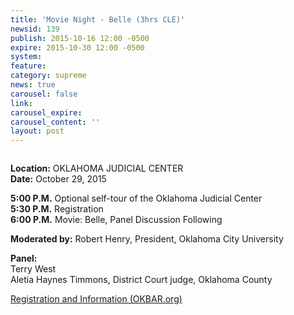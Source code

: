 ```yaml
---
title: 'Movie Night - Belle (3hrs CLE)'
newsid: 139
publish: 2015-10-16 12:00 -0500
expire: 2015-10-30 12:00 -0500
system: 
feature: 
category: supreme
news: true
carousel: false
link: 
carousel_expire: 
carousel_content: ''
layout: post
---
```

<p style="text-align:center;"><img style="max-width: 600px;" src="/assets/img/movie-night.jpg" alt="" /></p>  <p><strong>Location:</strong> OKLAHOMA JUDICIAL CENTER<br>  <strong>Date:</strong> October 29, 2015 </p>  <p><strong>5:00 P.M.</strong> Optional self-tour of the Oklahoma Judicial Center<br>  <strong>5:30 P.M.</strong> Registration<br>  <strong>6:00 P.M.</strong> Movie: Belle, Panel Discussion Following</p>  <p><strong>Moderated by:</strong> Robert Henry, President, Oklahoma City University</p>  <p><strong>Panel:</strong> <br />Terry West <br />Aletia Haynes Timmons, District Court judge, Oklahoma County</p>  <p><a href="https://ams.okbar.org/eweb/DynamicPage.aspx?webcode=EventInfo&amp;Reg_evt_key=21f80202-8160-4fe6-8153-4d2b37b9a57c&amp;RegPath=EventRegNoFees&amp;FreeEvent=1&amp;Event=OKC%20%E2%80%93%20IN%20PERSON%20%E2%80%93%20Movie%20Night%20with%20the%20Justices:%20Belle%20%283%20/%201%20MCLE%29&amp;FundraisingEvent=0&amp;evt_guest_limit=9999" target="_blank">Registration and Information (OKBAR.org)</a></p>  